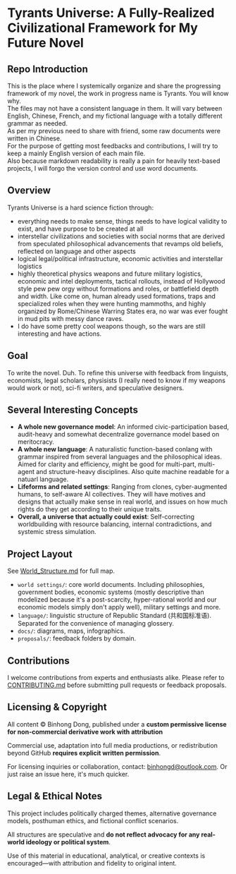 # Tyrants Universe: A Fully-Realized Civilizational Framework for My Future Novel

## Repo Introduction
This is the place where I systemically organize and share the progressing framework of my novel, the work in progress name is Tyrants. You will know why.  
The files may not have a consistent language in them. It will vary between English, Chinese, French, and my fictional language with a totally different grammar as needed.  
As per my previous need to share with friend, some raw documents were written in Chinese.  
For the purpose of getting most feedbacks and contributions, I will try to keep a mainly English version of each main file.  
Also because markdown readability is really a pain for heavily text-based projects, I will forgo the version control and use word documents.  

## Overview
Tyrants Universe is a hard science fiction through:
- everything needs to make sense, things needs to have logical validity to exist, and have purpose to be created at all
- interstellar civilizations and societies with social norms that are derived from speculated philosophical advancements that revamps old beliefs, reflected on language and other aspects
- logical legal/political infrastructure, economic activities and interstellar logistics
- highly theoretical physics weapons and future military logistics, economic and intel deployments, tactical rollouts, instead of Hollywood style pew pew orgy without formations and roles, or battlefield depth and width. Like come on, human already used formations, traps and specialized roles when they were hunting mammoths, and highly organized by Rome/Chinese Warring States era, no war was ever fought in mud pits with messy dance raves.
- I do have some pretty cool weapons though, so the wars are still interesting and have actions.

## Goal
To write the novel. Duh.
To refine this universe with feedback from linguists, economists, legal scholars, physisists (I really need to know if my weapons would work or not), sci-fi writers, and speculative designers.

## Several Interesting Concepts
- **A whole new governance model**: An informed civic-participation based, audit-heavy and somewhat decentralize governance model based on meritocracy.
- **A whole new language**: A naturalistic function-based conlang with grammar inspired from several languages and the philosophical ideas. Aimed for clarity and efficiency, might be good for multi-part, multi-agent and structure-heavy disciplines. Also quite machine readable for a natuarl language.
- **Lifeforms and related settings**: Ranging from clones, cyber-augmented humans, to self-aware AI collectives. They will have motives and designs that actually make sense in real world, and issues on how much rights do they get according to their unique traits.
- **Overall, a universe that actually could exist**: Self-correcting worldbuilding with resource balancing, internal contradictions, and systemic stress simulation.

## Project Layout
See [World_Structure.md](lore/World_Structure.md) for full map.

- `world settings/`: core world documents. Including philosophies, government bodies, economic systems (mostly descriptive than modelized because it's a post-scarcity, hyper-rational world and our economic models simply don't apply well), military settings and more.
- `language/`: linguistic structure of Republic Standard (共和国标准语). Separated for the convenience of managing glossery.
- `docs/`: diagrams, maps, infographics.
- `proposals/`: feedback folders by domain.

## Contributions
I welcome contributions from experts and enthusiasts alike.
Please refer to [CONTRIBUTING.md](CONTRIBUTING.md) before submitting pull requests or feedback proposals.

## Licensing & Copyright

All content © Binhong Dong, published under a **custom permissive license for non-commercial derivative work with attribution**

Commercial use, adaptation into full media productions, or redistribution beyond GitHub **requires explicit written permission**.

For licensing inquiries or collaboration, contact: binhongd@outlook.com. Or just raise an issue here, it's much quicker.

## Legal & Ethical Notes

This project includes politically charged themes, alternative governance models, posthuman ethics, and fictional conflict scenarios.

All structures are speculative and **do not reflect advocacy for any real-world ideology or political system**.

Use of this material in educational, analytical, or creative contexts is encouraged—with attribution and fidelity to original intent.
